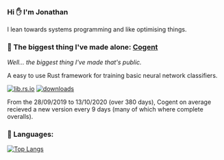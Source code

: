 ### Hi ✋ I'm Jonathan

I lean towards systems programming and like optimising things.

### 🌟 The biggest thing I've made alone: [Cogent](https://github.com/JonathanWoollett-Light/cogent)

*Well... the biggest thing I've made that's public.*

A easy to use Rust framework for training basic neural network classifiers.

[![lib.rs.io](https://img.shields.io/crates/v/cogent?color=blue&label=lib.rs)](https://lib.rs/crates/cogent)
[![downloads](https://img.shields.io/crates/d/cogent)](https://crates.io/crates/cogent)

From the 28/09/2019 to 13/10/2020 (over 380 days), Cogent on average recieved a new version every 9 days (many of which where complete overalls).

### 💬 Languages:

[![Top Langs](https://github-readme-stats.vercel.app/api/top-langs/?username=JonathanWoollett-Light&layout=compact&langs_count=8&exclude_repo=CSC327-A2)](https://github.com/JonathanWoollett-Light/github-readme-stats)
